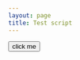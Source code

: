 ```yaml
---
layout: page
title: Test script
---
```


<head>
<meta charset='utf-8'>
<link rel="stylesheet" href="main.css">
<title>I Can Click A Rainbow</title>
</head>
<body>
<button id='button'>click me</button>
<div id="container">
</div>
<script src='main.js'></script>
</body>







